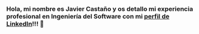 ### Hola, mi nombre es Javier Castaño y os detallo mi experiencia profesional en Ingeniería del Software con mi <a href="https://www.linkedin.com/in/javier-casta%C3%B1o-carrasco/">perfil de LinkedIn</a>!!! 👋

<!--
**JaviDobleC/JaviDobleC** is a ✨ _special_ ✨ repository because its `README.md` (this file) appears on your GitHub profile.

Here are some ideas to get you started:

- 🔭 I’m currently working on ...
- 🌱 I’m currently learning ...
- 👯 I’m looking to collaborate on ...
- 🤔 I’m looking for help with ...
- 💬 Ask me about ...
- 📫 How to reach me: ...
- 😄 Pronouns: ...
- ⚡ Fun fact: ...
-->
